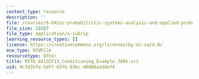 ```yaml
---
content_type: resource
description: ''
file: /courses/6-041sc-probabilistic-systems-analysis-and-applied-probability-fall-2013/4cfd35fe5dff63fb03bc40806a3ddef4_MIT6_041SCF13_Conditioning_Example_300k.srt
file_size: 20287
file_type: application/x-subrip
learning_resource_types: []
license: https://creativecommons.org/licenses/by-nc-sa/4.0/
ocw_type: OCWFile
resourcetype: Other
title: MIT6_041SCF13_Conditioning_Example_300k.srt
uid: 4cfd35fe-5dff-63fb-03bc-40806a3ddef4
---
```

